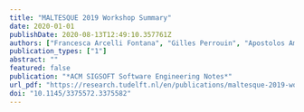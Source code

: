 ```yaml
---
title: "MALTESQUE 2019 Workshop Summary"
date: 2020-01-01
publishDate: 2020-08-13T12:49:10.357761Z
authors: ["Francesca Arcelli Fontana", "Gilles Perrouin", "Apostolos Ampatzoglou", "Mathieu Archer", "Bartosz Walter", "Maxime Cordy", "Fabio Palomba", admin]
publication_types: ["1"]
abstract: ""
featured: false
publication: "*ACM SIGSOFT Software Engineering Notes*"
url_pdf: "https://research.tudelft.nl/en/publications/maltesque-2019-workshop-summary"
doi: "10.1145/3375572.3375582"
---
```

